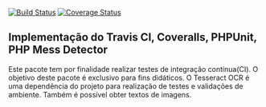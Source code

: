 [![Build Status](https://travis-ci.org/rafaeldemeirateixeira/image-text-reader.svg?branch=master)](https://travis-ci.org/rafaeldemeirateixeira/image-text-reader)
[![Coverage Status](https://coveralls.io/repos/github/rafaeldemeirateixeira/image-text-reader/badge.svg)](https://coveralls.io/github/rafaeldemeirateixeira/image-text-reader)

## Implementação do Travis CI, Coveralls, PHPUnit, PHP Mess Detector

Este pacote tem por finalidade realizar testes de integração contínua(CI). O objetivo deste pacote é exclusivo para fins didáticos. O Tesseract OCR é uma dependência do projeto para realização de testes e validações de ambiente. Também é possível obter textos de imagens.
